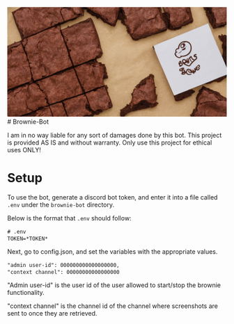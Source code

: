 <img src="brownie.png">
# Brownie-Bot

I am in no way liable for any sort of damages done by this bot. This project is provided AS IS and without warranty. Only use this project for ethical uses ONLY!

# Setup
To use the bot, generate a discord bot token, and enter it into a file called `.env` under the `brownie-bot` directory.

Below is the format that `.env` should follow:
```
# .env
TOKEN=*TOKEN*
```

Next, go to config.json, and set the variables with the appropriate values.
```
"admin user-id": 000000000000000000,
"context channel": 00000000000000000
```
"Admin user-id" is the user id of the user allowed to start/stop the brownie functionality.

"context channel" is the channel id of the channel where screenshots are sent to once they are retrieved.
